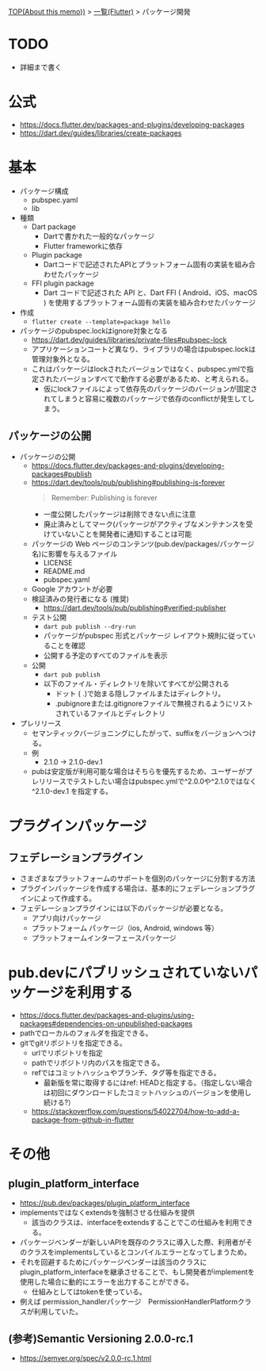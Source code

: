 [TOP(About this memo))](../README.md) > [一覧(Flutter)](./README.md) > パッケージ開発



# TODO
* 詳細まで書く

# 公式
* https://docs.flutter.dev/packages-and-plugins/developing-packages
* https://dart.dev/guides/libraries/create-packages

# 基本
* パッケージ構成
    * pubspec.yaml
    * lib
* 種類
    * Dart package
        * Dartで書かれた一般的なパッケージ
        * Flutter frameworkに依存
    * Plugin package
        * Dartコードで記述されたAPIとプラットフォーム固有の実装を組み合わせたパッケージ
    * FFI plugin package
        * Dart コードで記述された API と、Dart FFI ( Android、iOS、macOS ) を使用するプラットフォーム固有の実装を組み合わせたパッケージ
* 作成
    * `flutter create --template=package hello`
* パッケージのpubspec.lockはignore対象となる
    * https://dart.dev/guides/libraries/private-files#pubspec-lock
    * アプリケーションコートど異なり、ライブラリの場合はpubspec.lockは管理対象外となる。
    * これはパッケージはlockされたバージョンではなく、pubspec.ymlで指定されたバージョンすべてで動作する必要があるため、と考えられる。
        * 仮にlockファイルによって依存先のパッケージのバージョンが固定されてしまうと容易に複数のパッケージで依存のconflictが発生してしまう。

## パッケージの公開
* パッケージの公開
    * https://docs.flutter.dev/packages-and-plugins/developing-packages#publish
    * https://dart.dev/tools/pub/publishing#publishing-is-forever
        > Remember: Publishing is forever
        * 一度公開したパッケージは削除できない点に注意
        * 廃止済みとしてマーク(パッケージがアクティブなメンテナンスを受けていないことを開発者に通知)することは可能
    * パッケージの Web ページのコンテンツ(pub.dev/packages/パッケージ名)に影響を与えるファイル
        * LICENSE
        * README.md
        * pubspec.yaml
    * Google アカウントが必要
    * 検証済みの発行者になる (推奨)
        * https://dart.dev/tools/pub/publishing#verified-publisher
    * テスト公開
        * `dart pub publish --dry-run`
        * パッケージがpubspec 形式とパッケージ レイアウト規則に従っていることを確認
        * 公開する予定のすべてのファイルを表示
    * 公開
        * `dart pub publish`
        * 以下のファイル・ディレクトリを除いてすべてが公開される
            * ドット ( .)で始まる隠しファイルまたはディレクトリ。 
            * .pubignoreまたは.gitignoreファイルで無視されるようにリストされているファイルとディレクトリ
* プレリリース
    * セマンティックバージョニングにしたがって、suffixをバージョンへつける。
    * 例
        * 2.1.0 -> 2.1.0-dev.1
    * pubは安定版が利用可能な場合はそちらを優先するため、ユーザーがプレリリースでテストしたい場合はpubspec.ymlで^2.0.0や^2.1.0ではなく ^2.1.0-dev.1 を指定する。

# プラグインパッケージ
## フェデレーションプラグイン
* さまざまなプラットフォームのサポートを個別のパッケージに分割する方法
* プラグインパッケージを作成する場合は、基本的にフェデレーションプラグインによって作成する。
* フェデレーションプラグインには以下のパッケージが必要となる。
    * アプリ向けパッケージ
    * プラットフォーム パッケージ（ios, Android, windows 等）
    * プラットフォームインターフェースパッケージ

# pub.devにパブリッシュされていないパッケージを利用する
* https://docs.flutter.dev/packages-and-plugins/using-packages#dependencies-on-unpublished-packages
* pathでローカルのフォルダを指定できる。
* gitでgitリポジトリを指定できる。
    * urlでリポジトリを指定
    * pathでリポジトリ内のパスを指定できる。
    * refではコミットハッシュやブランチ、タグ等を指定できる。
        * 最新版を常に取得するにはref: HEADと指定する。（指定しない場合は初回にダウンロードしたコミットハッシュのバージョンを使用し続ける?）
    * https://stackoverflow.com/questions/54022704/how-to-add-a-package-from-github-in-flutter

# その他
## plugin_platform_interface
* https://pub.dev/packages/plugin_platform_interface
* implementsではなくextendsを強制させる仕組みを提供
    * 該当のクラスは、interfaceをextendsすることでこの仕組みを利用できる。
* パッケージベンダーが新しいAPIを既存のクラスに導入した際、利用者がそのクラスをimplementsしているとコンパイルエラーとなってしまうため。
* それを回避するためにパッケージベンダーは該当のクラスにplugin_platform_interfaceを継承させることで、もし開発者がimplementを使用した場合に動的にエラーを出力することができる。
    * 仕組みとしてはtokenを使っている。
* 例えば permission_handlerパッケージ　PermissionHandlerPlatformクラスが利用していた。
## (参考)Semantic Versioning 2.0.0-rc.1
* https://semver.org/spec/v2.0.0-rc.1.html
